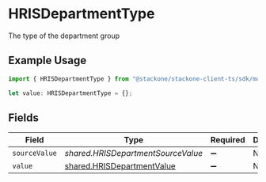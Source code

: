 # HRISDepartmentType

The type of the department group

## Example Usage

```typescript
import { HRISDepartmentType } from "@stackone/stackone-client-ts/sdk/models/shared";

let value: HRISDepartmentType = {};
```

## Fields

| Field                                                                           | Type                                                                            | Required                                                                        | Description                                                                     | Example                                                                         |
| ------------------------------------------------------------------------------- | ------------------------------------------------------------------------------- | ------------------------------------------------------------------------------- | ------------------------------------------------------------------------------- | ------------------------------------------------------------------------------- |
| `sourceValue`                                                                   | *shared.HRISDepartmentSourceValue*                                              | :heavy_minus_sign:                                                              | N/A                                                                             |                                                                                 |
| `value`                                                                         | [shared.HRISDepartmentValue](../../../sdk/models/shared/hrisdepartmentvalue.md) | :heavy_minus_sign:                                                              | N/A                                                                             | department                                                                      |